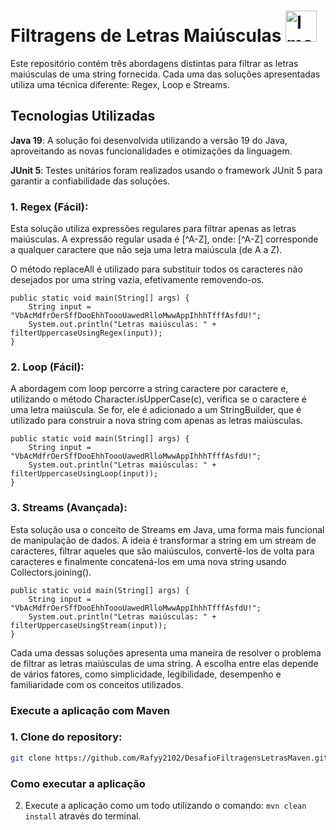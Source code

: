# Filtragens de Letras Maiúsculas <img src="https://github.com/user-attachments/assets/4c49b711-158a-48a8-b4a2-6766bb254d80" alt="Imagem do Java" width="50"/>

Este repositório contém três abordagens distintas para filtrar as letras maiúsculas de uma string fornecida. Cada uma das soluções apresentadas utiliza uma técnica diferente: Regex, Loop e Streams. 


## Tecnologias Utilizadas

**Java 19**: A solução foi desenvolvida utilizando a versão 19 do Java, aproveitando as novas funcionalidades e otimizações da linguagem.

**JUnit 5**: Testes unitários foram realizados usando o framework JUnit 5 para garantir a confiabilidade das soluções.


### 1. Regex (Fácil):
   Esta solução utiliza expressões regulares para filtrar apenas as letras maiúsculas. A expressão regular usada é [^A-Z], onde:
[^A-Z] corresponde a qualquer caractere que não seja uma letra maiúscula (de A a Z).

O método replaceAll é utilizado para substituir todos os caracteres não desejados por uma string vazia, efetivamente removendo-os.

    public static void main(String[] args) {
        String input = "VbAcMdfrOerSffDooEhhToooUawedRlloMwwAppIhhhTfffAsfdU!";
        System.out.println("Letras maiúsculas: " + filterUppercaseUsingRegex(input));
    }

### 2. Loop (Fácil):
   A abordagem com loop percorre a string caractere por caractere e, utilizando o método Character.isUpperCase(c), verifica se o caractere é uma letra maiúscula. Se for, ele é adicionado a um StringBuilder, que é utilizado para construir a nova string com apenas as letras maiúsculas.


    public static void main(String[] args) {
        String input = "VbAcMdfrOerSffDooEhhToooUawedRlloMwwAppIhhhTfffAsfdU!";
        System.out.println("Letras maiúsculas: " + filterUppercaseUsingLoop(input));
    }

### 3. Streams (Avançada):
   Esta solução usa o conceito de Streams em Java, uma forma mais funcional de manipulação de dados. A ideia é transformar a string em um stream de caracteres, filtrar aqueles que são maiúsculos, convertê-los de volta para caracteres e finalmente concatená-los em uma nova string usando Collectors.joining().


    public static void main(String[] args) {
        String input = "VbAcMdfrOerSffDooEhhToooUawedRlloMwwAppIhhhTfffAsfdU!";
        System.out.println("Letras maiúsculas: " + filterUppercaseUsingStream(input));
    }

Cada uma dessas soluções apresenta uma maneira de resolver o problema de filtrar as letras maiúsculas de uma string. A escolha entre elas depende de vários fatores, como simplicidade, legibilidade, desempenho e familiaridade com os conceitos utilizados.

### Execute a aplicação com Maven

### 1. Clone do repository:

```bash
git clone https://github.com/Rafyy2102/DesafioFiltragensLetrasMaven.git
```

### Como executar a aplicação
2. Execute a aplicação como um todo utilizando o comando: `mvn clean install` através do terminal.

